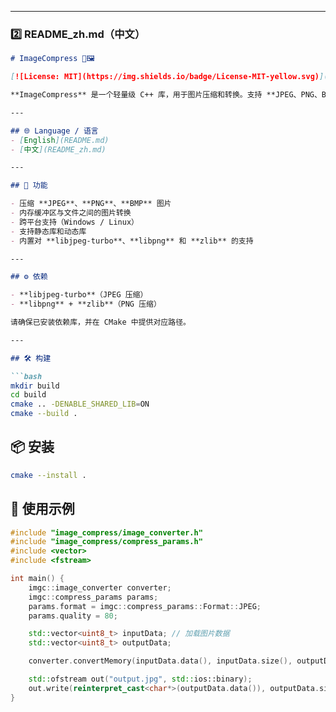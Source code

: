 
---

### **2️⃣ README_zh.md（中文）**

```markdown
# ImageCompress 🎨🖼️

[![License: MIT](https://img.shields.io/badge/License-MIT-yellow.svg)](LICENSE)

**ImageCompress** 是一个轻量级 C++ 库，用于图片压缩和转换。支持 **JPEG、PNG、BMP** 格式，并提供方便的内存和文件操作接口。  

---

## 🌐 Language / 语言
- [English](README.md)  
- [中文](README_zh.md)  

---

## 🌟 功能

- 压缩 **JPEG**、**PNG**、**BMP** 图片  
- 内存缓冲区与文件之间的图片转换  
- 跨平台支持（Windows / Linux）  
- 支持静态库和动态库  
- 内置对 **libjpeg-turbo**、**libpng** 和 **zlib** 的支持  

---

## ⚙️ 依赖

- **libjpeg-turbo**（JPEG 压缩）  
- **libpng** + **zlib**（PNG 压缩）  

请确保已安装依赖库，并在 CMake 中提供对应路径。  

---

## 🛠️ 构建

```bash
mkdir build
cd build
cmake .. -DENABLE_SHARED_LIB=ON
cmake --build .
```

## 📦 安装
```bash
cmake --install .
```

## 🧪 使用示例

```cpp
#include "image_compress/image_converter.h"
#include "image_compress/compress_params.h"
#include <vector>
#include <fstream>

int main() {
    imgc::image_converter converter;
    imgc::compress_params params;
    params.format = imgc::compress_params::Format::JPEG;
    params.quality = 80;

    std::vector<uint8_t> inputData; // 加载图片数据
    std::vector<uint8_t> outputData;

    converter.convertMemory(inputData.data(), inputData.size(), outputData, params);

    std::ofstream out("output.jpg", std::ios::binary);
    out.write(reinterpret_cast<char*>(outputData.data()), outputData.size());
}

```
